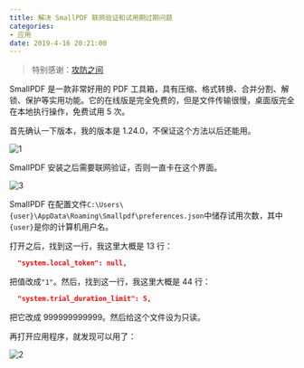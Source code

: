 ```yaml
---
title: 解决 SmallPDF 联网验证和试用期过期问题
categories:
- 应用
date: 2019-4-16 20:21:00
---
```


> 特别感谢：[攻防之间](https://www.52pojie.cn/thread-899911-1-1.html)

SmallPDF 是一款非常好用的 PDF 工具箱，具有压缩、格式转换、合并分割、解锁、保护等实用功能。它的在线版是完全免费的，但是文件传输很慢，桌面版完全在本地执行操作，免费试用 5 次。

首先确认一下版本，我的版本是 1.24.0，不保证这个方法以后还能用。

![1](https://ws1.sinaimg.cn/large/841aea59ly1g24qpwzg00j20a60950sq.jpg)

<!-- more -->

SmallPDF 安装之后需要联网验证，否则一直卡在这个界面。

![3](https://ws1.sinaimg.cn/large/841aea59ly1g24qqhygp7j20mo0gmjrx.jpg)

SmallPDF 在配置文件`C:\Users\{user}\AppData\Roaming\Smallpdf\preferences.json`中储存试用次数，其中`{user}`是你的计算机用户名。

打开之后，找到这一行，我这里大概是 13 行：

```json
  "system.local_token": null,
```

把值改成`"1"`。然后，找到这一行，我这里大概是 44 行：

```json
  "system.trial_duration_limit": 5,
```

把它改成 999999999999。然后给这个文件设为只读。

再打开应用程序，就发现可以用了：

![2](https://ws1.sinaimg.cn/large/841aea59ly1g24qqoqd3lj20ma0ge3z5.jpg)

